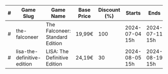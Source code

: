 |#|Game Slug|Game Name|Base Price|Discount (%)|Starts|Ends|
|---|---|---|---|---|---|---|
|#|the-falconeer|The Falconeer: Standard Edition|19,99€|100|2024-07-04 15h|2024-07-11 15h|
|#|lisa-the-definitive-edition|LISA: The Definitive Edition|24,19€|30|2024-08-05 15h|2024-08-19 15h|
